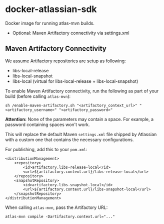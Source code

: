 # docker-atlassian-sdk
Docker image for running atlas-mvn builds.

- Optional: Maven Artifactory connectivity via settings.xml

## Maven Artifactory Connectivity
We assume Artifactory repositories are setup as following:
- libs-local-release
- libs-local-snapshot
- libs-local (virtual for libs-local-release + libs-local-snapshot)

To enable Maven Artifactory connectivity, run the following
as part of your build (before calling `atlas-mvn`):

```
sh /enable-maven-artifactory.sh "<artifactory_context_url>" "<artifactory_username>" "<artifactory_password>"
```

**Attention:** None of the parameters may contain a space. For example, a password
containing spaces won't work.

This will replace the default Maven `settings.xml` file shipped by Atlassian
with a custom one that contains the necessary configurations.

For publishing, add this to your `pom.xml`:

```
<distributionManagement>
    <repository>
        <id>artifactory.libs-release-local</id>
        <url>${artifactory.context.url}/libs-release-local</url>
    </repository>
    <snapshotRepository>
        <id>artifactory.libs-snapshot-local</id>
        <url>${artifactory.context.url}/libs-snapshot-local</url>
    </snapshotRepository>
</distributionManagement>
```

When calling `atlas-mvn`, pass the Artifactory URL:

```
atlas-mvn compile -Dartifactory.context.url="..."
```
